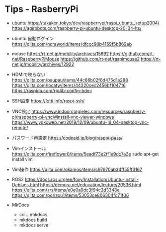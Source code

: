 # Tips - RasberryPi
- ubuntu
  https://takaken.tokyo/dev/raspberrypi/raspi_ubuntu_setup2004/
  https://agirobots.com/raspberry-pi-ubuntu-desktop-20-04-lts/

- ubuntu 自動ログイン
  https://qiita.com/noraworld/items/dfccc90b4159f5b862eb

- mouse
  https://rt-net.jp/mobility/archives/15692
  https://github.com/rt-net/RaspberryPiMouse
  https://github.com/rt-net/raspimouse2
  https://rt-net.jp/mobility/archives/12922

- HDMIで映らない
  https://qiita.com/paupau/items/44c86b02f6d475d1a288
  https://qiita.com/locatw/items/44320cec2456bf104716
  https://raspida.com/rpi4b-config-hdmi

- SSH設定
  https://lotti.info/raspi-ssh/

- VNC設定
  https://www.indoorcorgielec.com/resources/raspberry-pi/raspberry-pi-vnc/#install-vnc-viewer-windows
  https://www.yokoweb.net/2019/12/09/ubuntu-18_04-desktop-vnc-remote/

- パスワード再設定
  https://codeaid.jp/blog/rasppi-pass/

- Vimインストール
  https://qiita.com/fireflower0/items/5eadf73e2ff1e9dc7a3e
  sudo apt-get install vim

- Vim操作
  https://qiita.com/okamos/items/c97970ab34ff55ff3167

- ROS2
  https://docs.ros.org/en/foxy/Installation/Ubuntu-Install-Debians.html
  https://demura.net/education/lecture/20536.html
  https://qiita.com/srs/items/e0e0a9dc3f94c2d3348e
  https://qiita.com/porizou1/items/53053ce806304fd71f06

- MkDocs
  - cd …\mkdocs
  - mkdocs build
  - mkdocs serve
  

